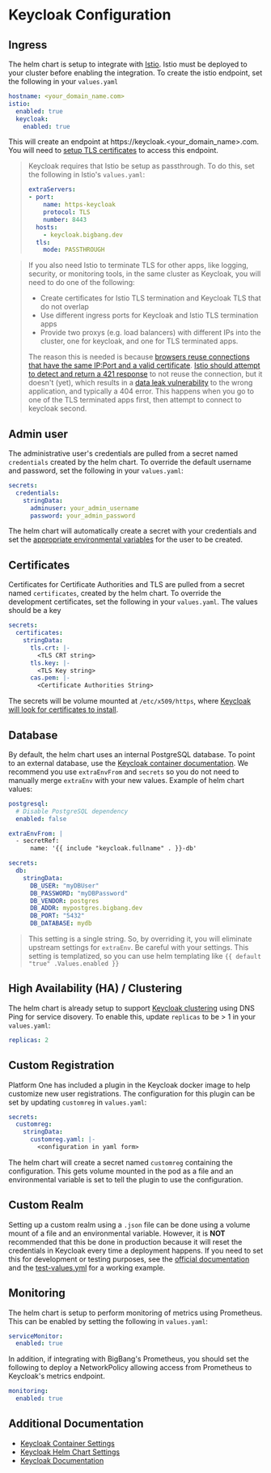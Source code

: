 # Keycloak Configuration

## Ingress

The helm chart is setup to integrate with [Istio](https://istio.io).  Istio must be deployed to your cluster before enabling the integration.  To create the istio endpoint, set the following in your `values.yaml`

```yaml
hostname: <your_domain_name.com>
istio:
  enabled: true
  keycloak:
    enabled: true
```

This will create an endpoint at https://keycloak.<your_domain_name>.com.  You will need to [setup TLS certificates](#certificates) to access this endpoint.

> Keycloak requires that Istio be setup as passthrough.  To do this, set the following in Istio's `values.yaml`:
>
> ```yaml
> extraServers:
> - port:
>     name: https-keycloak
>     protocol: TLS
>     number: 8443
>   hosts:
>     - keycloak.bigbang.dev
>   tls:
>     mode: PASSTHROUGH
> ```

> If you also need Istio to terminate TLS for other apps, like logging, security, or monitoring tools, in the same cluster as Keycloak, you will need to do one of the following:
>
> - Create certificates for Istio TLS termination and Keycloak TLS that do not overlap
> - Use different ingress ports for Keycloak and Istio TLS termination apps
> - Provide two proxys (e.g. load balancers) with different IPs into the cluster, one for keycloak, and one for TLS terminated apps.
>
> The reason this is needed is because [browsers reuse connections that have the same IP:Port and a valid certificate](https://httpwg.org/specs/rfc7540.html#rfc.section.9.1.1).  [Istio should attempt to detect and return a 421 response](https://github.com/istio/istio/issues/13589) to not reuse the connection, but it doesn't (yet), which results in a [data leak vulnerability](https://cve.mitre.org/cgi-bin/cvename.cgi?name=CVE-2020-11767) to the wrong application, and typically a 404 error.  This happens when you go to one of the TLS terminated apps first, then attempt to connect to keycloak second.
## Admin user

The administrative user's credentials are pulled from a secret named `credentials` created by the helm chart.  To override the default username and password, set the following in your `values.yaml`:

```yaml
secrets:
  credentials:
    stringData:
      adminuser: your_admin_username
      password: your_admin_password
```

The helm chart will automatically create a secret with your credentials and set the [appropriate environmental variables](https://github.com/codecentric/helm-charts/tree/master/charts/keycloak#creating-a-keycloak-admin-user) for the user to be created.

## Certificates

Certificates for Certificate Authorities and TLS are pulled from a secret named `certificates`, created by the helm chart.  To override the development certificates, set the following in your `values.yaml`.  The values should be a key

```yaml
secrets:
  certificates:
    stringData:
      tls.crt: |-
        <TLS CRT string>
      tls.key: |-
        <TLS Key string>
      cas.pem: |-
        <Certificate Authorities String>
```

The secrets will be volume mounted at `/etc/x509/https`, where [Keycloak will look for certificates to install](https://github.com/keycloak/keycloak-containers/blob/master/server/README.md#setting-up-tlsssl).

## Database

By default, the helm chart uses an internal PostgreSQL database.  To point to an external database, use the [Keycloak container documentation](https://github.com/codecentric/helm-charts/tree/master/charts/keycloak#database-setup).  We recommend you use `extraEnvFrom` and `secrets` so you do not need to manually merge `extraEnv` with your new values.  Example of helm chart values:

```yaml
postgresql:
  # Disable PostgreSQL dependency
  enabled: false

extraEnvFrom: |
  - secretRef:
      name: '{{ include "keycloak.fullname" . }}-db'

secrets:
  db:
    stringData:
      DB_USER: "myDBUser"
      DB_PASSWORD: "myDBPassword"
      DB_VENDOR: postgres
      DB_ADDR: mypostgres.bigbang.dev
      DB_PORT: "5432"
      DB_DATABASE: mydb
```

> This setting is a single string.  So, by overriding it, you will eliminate upstream settings for `extraEnv`.  Be careful with your settings.
> This setting is templatized, so you can use helm templating like `{{ default "true" .Values.enabled }}`

## High Availability (HA) / Clustering

The helm chart is already setup to support [Keycloak clustering](https://github.com/keycloak/keycloak-containers/blob/master/server/README.md#setting-up-tlsssl) using DNS Ping for service disovery.  To enable this, update `replicas` to be > 1 in your `values.yaml`:

```yaml
replicas: 2
```

## Custom Registration

Platform One has included a plugin in the Keycloak docker image to help customize new user registrations.  The configuration for this plugin can be set by updating `customreg` in `values.yaml`:

```yaml
secrets:
  customreg:
    stringData:
      customreg.yaml: |-
        <configuration in yaml form>
```

The helm chart will create a secret named `customreg` containing the configuration.  This gets volume mounted in the pod as a file and an environmental variable is set to tell the plugin to use the configuration.

## Custom Realm

Setting up a custom realm using a `.json` file can be done using a volume mount of a file and an environmental variable.  However, it is **NOT** recommended that this be done in production because it will reset the credentials in Keycloak every time a deployment happens.  If you need to set this for development or testing purposes, see the [official documentation](https://github.com/codecentric/helm-charts/tree/master/charts/keycloak#setting-a-custom-realm) and the [test-values.yml](../tests/test-values.yml) for a working example.

## Monitoring

The helm chart is setup to perform monitoring of metrics using Prometheus.  This can be enabled by setting the following in `values.yaml`:

```yaml
serviceMonitor:
  enabled: true
```

In addition, if integrating with BigBang's Prometheus, you should set the following to deploy a NetworkPolicy allowing access from Prometheus to Keycloak's metrics endpoint.

```yaml
monitoring:
  enabled: true
```

## Additional Documentation

- [Keycloak Container Settings](https://github.com/keycloak/keycloak-containers/blob/master/server/README.md)
- [Keycloak Helm Chart Settings](https://github.com/codecentric/helm-charts/tree/master/charts/keycloak#readme)
- [Keycloak Documentation](https://www.keycloak.org/documentation)
